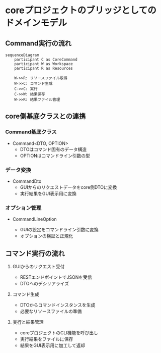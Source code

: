 # coreプロジェクトのブリッジとしてのドメインモデル

## Command実行の流れ
```mermaid
sequenceDiagram
    participant C as CoreCommand
    participant W as Workspace
    participant R as Resources
    
    W->>R: リソースファイル取得
    W->>C: コマンド生成
    C->>C: 実行
    C->>W: 結果保存
    W->>R: 結果ファイル管理
```

## core側基底クラスとの連携

### Command基底クラス
- Command<DTO, OPTION>
  - DTOはコマンド固有のデータ構造
  - OPTIONはコマンドライン引数の型

### データ変換
- CommandDto
  - GUIからのリクエストデータをcore側DTOに変換
  - 実行結果をGUI表示用に変換

### オプション管理
- CommandLineOption<DTO>  
  - GUIの設定をコマンドライン引数に変換
  - オプションの検証と正規化

## コマンド実行の流れ

1. GUIからのリクエスト受付
   - RESTエンドポイントでJSONを受信
   - DTOへのデシリアライズ

2. コマンド生成
   - DTOからコマンドインスタンスを生成
   - 必要なリソースファイルの準備

3. 実行と結果管理
   - coreプロジェクトのCLI機能を呼び出し
   - 実行結果をファイルに保存
   - 結果をGUI表示用に加工して返却